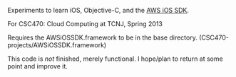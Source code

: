 Experiments to learn iOS, Objective-C, and the [AWS iOS SDK](http://aws.amazon.com/sdkforios/).

For CSC470: Cloud Computing at TCNJ, Spring 2013

Requires the AWSiOSSDK.framework to be in the base directory. (CSC470-projects/AWSiOSSDK.framework)

This code is _not_ finished, merely functional. I hope/plan to return at some point and improve it.
